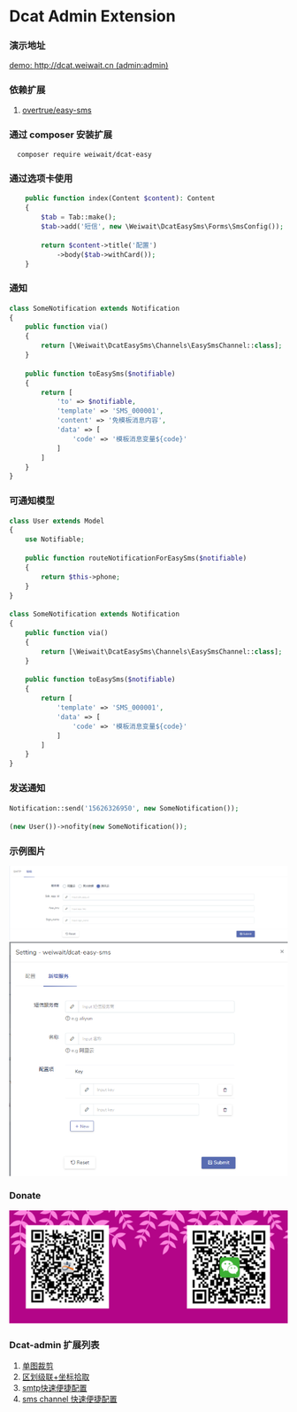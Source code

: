# Dcat Admin Extension

### 演示地址
[demo: http://dcat.weiwait.cn (admin:admin)](http://dcat.weiwait.cn/admin/demo-distpickers/create 'user: admin psw: admin')

### 依赖扩展
1. [overtrue/easy-sms](https://github.com/overtrue/easy-sms)

### 通过 composer 安装扩展
```shell
  composer require weiwait/dcat-easy
```

### 通过选项卡使用
```php
    public function index(Content $content): Content
    {
        $tab = Tab::make();
        $tab->add('短信', new \Weiwait\DcatEasySms\Forms\SmsConfig());

        return $content->title('配置')
            ->body($tab->withCard());
    }
```

### 通知
```php
class SomeNotification extends Notification
{
    public function via()
    {
        return [\Weiwait\DcatEasySms\Channels\EasySmsChannel::class];
    }
    
    public function toEasySms($notifiable)
    {
        return [
            'to' => $notifiable,
            'template' => 'SMS_000001',
            'content' => '免模板消息内容',
            'data' => [
                'code' => '模板消息变量${code}'
            ]           
        ]
    }
}
```

### 可通知模型
```php
class User extends Model
{
    use Notifiable;
    
    public function routeNotificationForEasySms($notifiable)
    {
        return $this->phone;
    }
}

class SomeNotification extends Notification
{
    public function via()
    {
        return [\Weiwait\DcatEasySms\Channels\EasySmsChannel::class];
    }
    
    public function toEasySms($notifiable)
    {
        return [
            'template' => 'SMS_000001',
            'data' => [
                'code' => '模板消息变量${code}'
            ]           
        ]
    }
}
```

### 发送通知
```php
Notification::send('15626326950', new SomeNotification());

(new User())->nofity(new SomeNotification());
```

### 示例图片
![示例图片](https://github.com/weiwait/images/blob/main/dcat-sms.png?raw=true)
![示例图片](https://github.com/weiwait/images/blob/main/dcat-sms-ext-setting.png?raw=true)

### Donate

![示例图片](https://github.com/weiwait/images/blob/main/donate.png?raw=true)

### Dcat-admin 扩展列表
1. [单图裁剪](https://github.com/weiwait/dcat-cropper)
2. [区划级联+坐标拾取](https://github.com/weiwait/dcat-distpicker)
3. [smtp快速便捷配置](https://github.com/weiwait/dcat-smtp)
4. [sms channel 快速便捷配置](https://github.com/weiwait/dcat-easy-sms)
